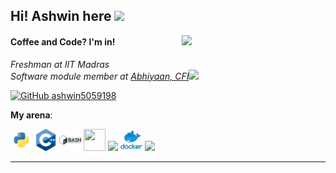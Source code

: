 ## Hi! Ashwin here <img src="https://media.tenor.com/images/fe6ba816516dec7dcf217454510bdecb/tenor.gif" width="35">

<img align='right' src="https://media.tenor.com/images/dc545e5a0f93c9b2bf1d4f0af54ebbff/tenor.gif" width="230">

#### Coffee and Code? I'm in!

*Freshman at IIT Madras*<br>
*Software module member at [Abhiyaan, CFI](https://www.teamabhiyaan.com/)*<img src="https://media.giphy.com/media/WUlplcMpOCEmTGBtBW/giphy.gif" width="30">

[![GitHub ashwin5059198](https://img.shields.io/github/followers/ashwin5059198?label=follow&style=social)](https://github.com/ashwin5059198)

**My arena**:

<code><img height="35" width="35" src="https://raw.githubusercontent.com/github/explore/80688e429a7d4ef2fca1e82350fe8e3517d3494d/topics/python/python.png"></code>
<code><img height="35" width="35" src="https://raw.githubusercontent.com/github/explore/80688e429a7d4ef2fca1e82350fe8e3517d3494d/topics/cpp/cpp.png"></code>
<code><img height="35" width="35" src="https://raw.githubusercontent.com/github/explore/80688e429a7d4ef2fca1e82350fe8e3517d3494d/topics/bash/bash.png"></code>
<code><img height="35" width="35" src="https://raw.githubusercontent.com/ashwin5059198/ashwin5059198/master/img/golang.png"></code>
<code><img height="35" src="https://upload.wikimedia.org/wikipedia/commons/b/bb/Ros_logo.svg"></code>
<code><img height="35" src="https://raw.githubusercontent.com/github/explore/80688e429a7d4ef2fca1e82350fe8e3517d3494d/topics/docker/docker.png"></code>
<code><img height="35" src="https://upload.wikimedia.org/wikipedia/commons/thumb/0/0b/Qt_logo_2016.svg/1200px-Qt_logo_2016.svg.png"></code>

---
